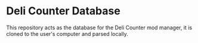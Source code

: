 # Deli Counter Database
This repository acts as the database for the Deli Counter mod manager, it is cloned to the user's computer and parsed locally.
